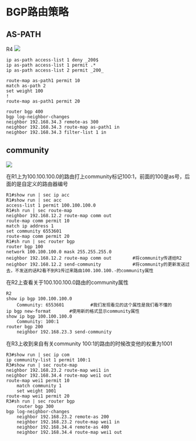 # BGP路由策略

## AS-PATH

R4
![](https://t1.picb.cc/uploads/2018/11/18/JXUTqF.png)

    ip as-path access-list 1 deny _200$
    ip as-path access-list 1 permit .*
    ip as-path access-list 2 permit _200_

    route-map as-path1 permit 10
    match as-path 2
    set weight 100
    !
    route-map as-path1 permit 20

    router bgp 400
    bgp log-neighbor-changes
    neighbor 192.168.34.3 remote-as 300
    neighbor 192.168.34.3 route-map as-path1 in
    neighbor 192.168.34.3 filter-list 1 in

## community

![](https://t1.picb.cc/uploads/2018/11/18/JXUTqF.png)

在R1上为100.100.100.0的路由打上community标记100:1，前面的100是as号，后面的是自定义的路由器编号

    R1#show run | sec ip acc  
    R1#show run | sec acc   
    access-list 1 permit 100.100.100.0
    R1#sh run | sec route-map
    neighbor 192.168.12.2 route-map comm out
    route-map comm permit 10
    match ip address 1
    set community 6553601
    route-map comm permit 20
    R1#sh run | sec router bgp
    router bgp 100
    network 100.100.100.0 mask 255.255.255.0
    neighbor 192.168.12.2 route-map comm out        #将community传递给R2
    neighbor 192.168.12.2 send-community            #将community的更新发送过去，不发送的话R2看不到R1传过来路由100.100.100.-的community属性

在R2上查看关于100.100.100.0路由的community属性

    R2
    show ip bgp 100.100.100.0
        Community: 6553601          #我们发现看见的这个属性是我们看不懂的
    ip bgp new-format       #使用新的格式显示community属性
    show ip bgp 100.100.100.0
        Community: 100:1
    router bgp 200
        neighbor 192.168.23.3 send-community

在R3上收到来自有关community 100:1的路由的时候改变他的权重为1001

    R3#show run | sec ip com
    ip community-list 1 permit 100:1
    R3#show run | sec route-map
    neighbor 192.168.23.2 route-map wei1 in
    neighbor 192.168.34.4 route-map wei1 out
    route-map wei1 permit 10
        match community 1
        set weight 1001
    route-map wei1 permit 20
    R3#sh run | sec router bgp
        router bgp 300
    bgp log-neighbor-changes
        neighbor 192.168.23.2 remote-as 200
        neighbor 192.168.23.2 route-map wei1 in
        neighbor 192.168.34.4 remote-as 400
        neighbor 192.168.34.4 route-map wei1 out


